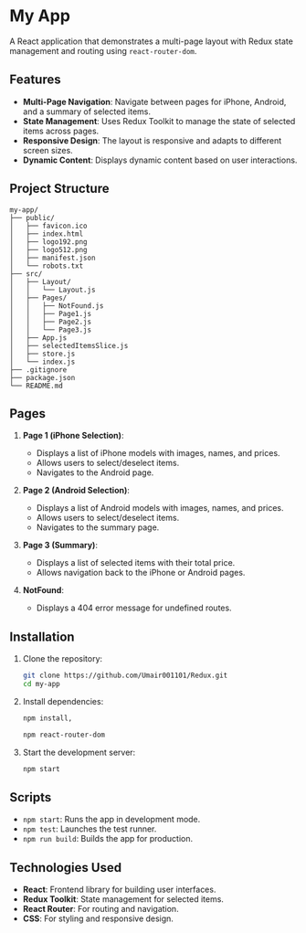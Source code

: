 # My App

A React application that demonstrates a multi-page layout with Redux state management and routing using `react-router-dom`.

## Features

- **Multi-Page Navigation**: Navigate between pages for iPhone, Android, and a summary of selected items.
- **State Management**: Uses Redux Toolkit to manage the state of selected items across pages.
- **Responsive Design**: The layout is responsive and adapts to different screen sizes.
- **Dynamic Content**: Displays dynamic content based on user interactions.

## Project Structure

```
my-app/
├── public/
│   ├── favicon.ico
│   ├── index.html
│   ├── logo192.png
│   ├── logo512.png
│   ├── manifest.json
│   └── robots.txt
├── src/
│   ├── Layout/
│   │   └── Layout.js
│   ├── Pages/
│   │   ├── NotFound.js
│   │   ├── Page1.js
│   │   ├── Page2.js
│   │   └── Page3.js
│   ├── App.js
│   ├── selectedItemsSlice.js
│   ├── store.js
│   └── index.js
├── .gitignore
├── package.json
└── README.md
```

## Pages

1. **Page 1 (iPhone Selection)**:
   - Displays a list of iPhone models with images, names, and prices.
   - Allows users to select/deselect items.
   - Navigates to the Android page.

2. **Page 2 (Android Selection)**:
   - Displays a list of Android models with images, names, and prices.
   - Allows users to select/deselect items.
   - Navigates to the summary page.

3. **Page 3 (Summary)**:
   - Displays a list of selected items with their total price.
   - Allows navigation back to the iPhone or Android pages.

4. **NotFound**:
   - Displays a 404 error message for undefined routes.

## Installation

1. Clone the repository:
   ```bash
   git clone https://github.com/Umair001101/Redux.git
   cd my-app
   ```

2. Install dependencies:
   ```bash
   npm install,
   ```
   ```bash
   npm react-router-dom
   ```
3. Start the development server:
   ```bash
   npm start
   ```

## Scripts

- `npm start`: Runs the app in development mode.
- `npm test`: Launches the test runner.
- `npm run build`: Builds the app for production.

## Technologies Used

- **React**: Frontend library for building user interfaces.
- **Redux Toolkit**: State management for selected items.
- **React Router**: For routing and navigation.
- **CSS**: For styling and responsive design.

